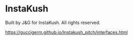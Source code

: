 # InstaKush
Built by J&G for InstaKush. All rights reserved.

https://guccigerm.github.io/Instakush_pitch/interfaces.html
